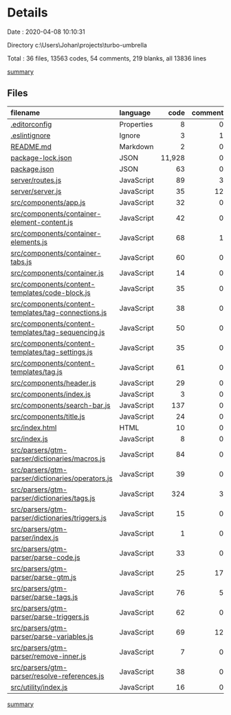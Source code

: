 # Details

Date : 2020-04-08 10:10:31

Directory c:\Users\Johan\projects\turbo-umbrella

Total : 36 files,  13563 codes, 54 comments, 219 blanks, all 13836 lines

[summary](results.md)

## Files
| filename | language | code | comment | blank | total |
| :--- | :--- | ---: | ---: | ---: | ---: |
| [.editorconfig](/.editorconfig) | Properties | 8 | 0 | 2 | 10 |
| [.eslintignore](/.eslintignore) | Ignore | 3 | 1 | 1 | 5 |
| [README.md](/README.md) | Markdown | 2 | 0 | 0 | 2 |
| [package-lock.json](/package-lock.json) | JSON | 11,928 | 0 | 1 | 11,929 |
| [package.json](/package.json) | JSON | 63 | 0 | 1 | 64 |
| [server/routes.js](/server/routes.js) | JavaScript | 89 | 3 | 9 | 101 |
| [server/server.js](/server/server.js) | JavaScript | 35 | 12 | 14 | 61 |
| [src/components/app.js](/src/components/app.js) | JavaScript | 32 | 0 | 5 | 37 |
| [src/components/container-element-content.js](/src/components/container-element-content.js) | JavaScript | 42 | 0 | 7 | 49 |
| [src/components/container-elements.js](/src/components/container-elements.js) | JavaScript | 68 | 1 | 8 | 77 |
| [src/components/container-tabs.js](/src/components/container-tabs.js) | JavaScript | 60 | 0 | 6 | 66 |
| [src/components/container.js](/src/components/container.js) | JavaScript | 14 | 0 | 4 | 18 |
| [src/components/content-templates/code-block.js](/src/components/content-templates/code-block.js) | JavaScript | 35 | 0 | 8 | 43 |
| [src/components/content-templates/tag-connections.js](/src/components/content-templates/tag-connections.js) | JavaScript | 38 | 0 | 5 | 43 |
| [src/components/content-templates/tag-sequencing.js](/src/components/content-templates/tag-sequencing.js) | JavaScript | 50 | 0 | 5 | 55 |
| [src/components/content-templates/tag-settings.js](/src/components/content-templates/tag-settings.js) | JavaScript | 35 | 0 | 6 | 41 |
| [src/components/content-templates/tag.js](/src/components/content-templates/tag.js) | JavaScript | 61 | 0 | 5 | 66 |
| [src/components/header.js](/src/components/header.js) | JavaScript | 29 | 0 | 5 | 34 |
| [src/components/index.js](/src/components/index.js) | JavaScript | 3 | 0 | 1 | 4 |
| [src/components/search-bar.js](/src/components/search-bar.js) | JavaScript | 137 | 0 | 14 | 151 |
| [src/components/title.js](/src/components/title.js) | JavaScript | 24 | 0 | 5 | 29 |
| [src/index.html](/src/index.html) | HTML | 10 | 0 | 2 | 12 |
| [src/index.js](/src/index.js) | JavaScript | 8 | 0 | 5 | 13 |
| [src/parsers/gtm-parser/dictionaries/macros.js](/src/parsers/gtm-parser/dictionaries/macros.js) | JavaScript | 84 | 0 | 2 | 86 |
| [src/parsers/gtm-parser/dictionaries/operators.js](/src/parsers/gtm-parser/dictionaries/operators.js) | JavaScript | 39 | 0 | 2 | 41 |
| [src/parsers/gtm-parser/dictionaries/tags.js](/src/parsers/gtm-parser/dictionaries/tags.js) | JavaScript | 324 | 3 | 2 | 329 |
| [src/parsers/gtm-parser/dictionaries/triggers.js](/src/parsers/gtm-parser/dictionaries/triggers.js) | JavaScript | 15 | 0 | 2 | 17 |
| [src/parsers/gtm-parser/index.js](/src/parsers/gtm-parser/index.js) | JavaScript | 1 | 0 | 1 | 2 |
| [src/parsers/gtm-parser/parse-code.js](/src/parsers/gtm-parser/parse-code.js) | JavaScript | 33 | 0 | 7 | 40 |
| [src/parsers/gtm-parser/parse-gtm.js](/src/parsers/gtm-parser/parse-gtm.js) | JavaScript | 25 | 17 | 8 | 50 |
| [src/parsers/gtm-parser/parse-tags.js](/src/parsers/gtm-parser/parse-tags.js) | JavaScript | 76 | 5 | 23 | 104 |
| [src/parsers/gtm-parser/parse-triggers.js](/src/parsers/gtm-parser/parse-triggers.js) | JavaScript | 62 | 0 | 18 | 80 |
| [src/parsers/gtm-parser/parse-variables.js](/src/parsers/gtm-parser/parse-variables.js) | JavaScript | 69 | 12 | 18 | 99 |
| [src/parsers/gtm-parser/remove-inner.js](/src/parsers/gtm-parser/remove-inner.js) | JavaScript | 7 | 0 | 2 | 9 |
| [src/parsers/gtm-parser/resolve-references.js](/src/parsers/gtm-parser/resolve-references.js) | JavaScript | 38 | 0 | 11 | 49 |
| [src/utility/index.js](/src/utility/index.js) | JavaScript | 16 | 0 | 4 | 20 |

[summary](results.md)
